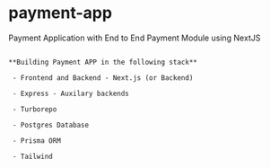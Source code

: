 # payment-app
Payment Application with End to End Payment Module using NextJS

```

**Building Payment APP in the following stack**

 - Frontend and Backend - Next.js (or Backend)

 - Express - Auxilary backends

 - Turborepo

 - Postgres Database

 - Prisma ORM

 - Tailwind

  ```

